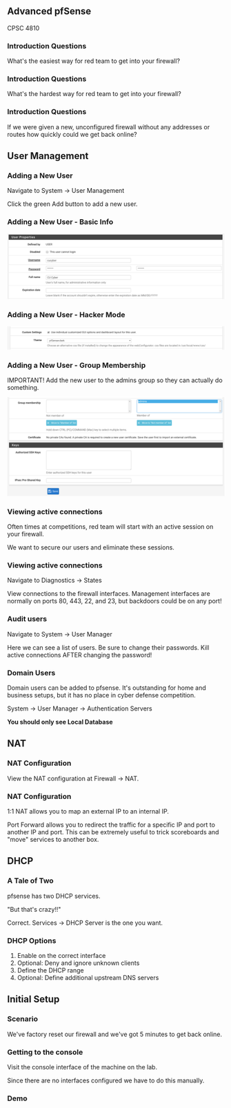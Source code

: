 ## Advanced pfSense

CPSC 4810



### Introduction Questions

What's the easiest way for red team to get into your firewall?


### Introduction Questions

What's the hardest way for red team to get into your firewall?


### Introduction Questions

If we were given a new, unconfigured firewall without any addresses or routes how quickly could we get back online?



## User Management


### Adding a New User

Navigate to System -> User Management

Click the green Add button to add a new user.


### Adding a New User - Basic Info

![Basic user info](add-user-1.png)


### Adding a New User - Hacker Mode

![Advanced hacker techniques](add-user-2.png)


### Adding a New User - Group Membership

IMPORTANT! Add the new user to the admins group so they can actually do something.

![Group Membership](add-user-3.png)


### Viewing active connections

Often times at competitions, red team will start with an active session on your firewall.

We want to secure our users and eliminate these sessions.


### Viewing active connections

Navigate to Diagnostics -> States

View connections to the firewall interfaces. Management interfaces are normally on ports 80, 443, 22, and 23, but backdoors could be on any port!


### Audit users

Navigate to System -> User Manager

Here we can see a list of users. Be sure to change their passwords. Kill active connections AFTER changing the password!


### Domain Users

Domain users can be added to pfsense. It's outstanding for home and business setups, but it has no place in cyber defense competition.

System -> User Manager -> Authentication Servers

**You should only see Local Database**


## NAT


### NAT Configuration

View the NAT configuration at Firewall -> NAT.


### NAT Configuration

1:1 NAT allows you to map an external IP to an internal IP.

Port Forward allows you to redirect the traffic for a specific IP and port to another IP and port. This can be extremely useful to trick scoreboards and "move" services to another box.



## DHCP


### A Tale of Two

pfsense has two DHCP services.

"But that's crazy!!"

Correct. Services -> DHCP Server is the one you want.


### DHCP Options

1. Enable on the correct interface
2. Optional: Deny and ignore unknown clients
3. Define the DHCP range
4. Optional: Define additional upstream DNS servers



## Initial Setup


### Scenario

We've factory reset our firewall and we've got 5 minutes to get back online.


### Getting to the console

Visit the console interface of the machine on the lab.

Since there are no interfaces configured we have to do this manually.


### Demo


